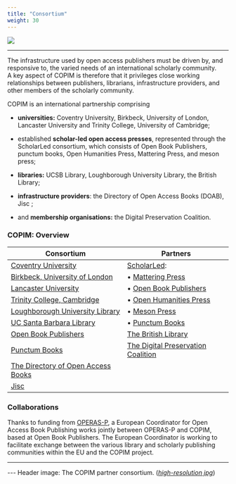 ```yaml
---
title: "Consortium"
weight: 30
---
```

![](/images/copim-partners-updated-oct20-web.png)



---

The infrastructure used by open access publishers must be driven by, and responsive to, the varied needs of an international scholarly community.  
A key aspect of COPIM is therefore that it privileges close working relationships between publishers, librarians, infrastructure providers, and other members of the scholarly community.

COPIM is an international partnership comprising

-   **universities:** Coventry University, Birkbeck, University of
    London, Lancaster University and Trinity College, University of
    Cambridge;

-   established **scholar-led open access presses**, represented through
    the ScholarLed consortium, which consists of Open Book Publishers,
    punctum books, Open Humanities Press, Mattering Press, and meson
    press;

-   **libraries:** UCSB Library, Loughborough University Library, the
    British Library;

-   **infrastructure providers**: the Directory of Open Access Books
    (DOAB), Jisc ;

-   and **membership organisations:** the Digital Preservation
    Coalition.


### COPIM: Overview

<font size="1">

| **Consortium** | **Partners** |
| --------------| --------------|
| [Coventry University](https://www.coventry.ac.uk/research/research-directories/current-projects/2020/copim/) | [ScholarLed](https://scholarled.org/): |
| [Birkbeck, University of London](http://www.bbk.ac.uk/news/birkbeck-to-play-leading-role-in-project-to-transform-open-access-academic-publishing) |  • [Mattering Press](https://www.matteringpress.org/)
| [Lancaster University](https://www.lancaster.ac.uk/news/lancaster-university-part-of-28m-project-to-increase-access-to-valuable-research) |  • [Open Book Publishers](https://www.openbookpublishers.com/)|
| [Trinity College, Cambridge](https://www.trin.cam.ac.uk/) | • [Open Humanities Press](https://openhumanitiespress.org/)
| [Loughborough University Library](https://www.lboro.ac.uk/library/)| • [Meson Press](https://meson.press/)
| [UC Santa Barbara Library](https://www.library.ucsb.edu/news/ucsb-library-helps-lead-36-million-project-improve-open-access-publishing-infrastructure) |  • [Punctum Books](https://punctumbooks.com/)
| [Open Book Publishers](https://www.openbookpublishers.com/)|[The British Library](https://www.bl.uk/)|
| [Punctum Books](https://punctumbooks.com/) |[The Digital Preservation Coalition](https://www.dpconline.org/news/copim-project) |
| [The Directory of Open Access Books](https://mailchi.mp/oapen.org/doab-copim-press-release) |
|[ Jisc ](https://scholarlycommunications.jiscinvolve.org/wp/2020/05/06/open-access-monographs-supporting-bibliodiversity/)  |

</font>

### Collaborations

Thanks to funding from [OPERAS-P](https://operas.hypotheses.org/operas-p), a European Coordinator for Open Access Book Publishing works jointly between OPERAS-P and COPIM, based at Open Book Publishers. The European Coordinator is working to facilitate exchange between the various library and scholarly publishing communities within the EU and the COPIM project.



----

--- Header image: The COPIM partner consortium. (_[high-resolution jpg](/images/copim-partners-updated-oct20-highres.jpg)_)
